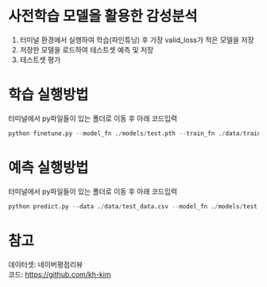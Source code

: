 # 사전학습 모델을 활용한 감성분석
1. 터미널 환경에서 실행하여 학습(파인튜닝) 후 가장 valid_loss가 적은 모델을 저장
2. 저장한 모델을 로드하여 테스트셋 예측 및 저장
3. 테스트셋 평가

# 학습 실행방법
터미널에서 py파일들이 있는 폴더로 이동 후 아래 코드입력
```python
python finetune.py --model_fn ./models/test.pth --train_fn ./data/train_data.csv --gpu_id 0 --batch_size 32 --n_epochs 2 --pretrained_model_name "monologg/koelectra-base-v3-discriminator"
```
# 예측 실행방법
터미널에서 py파일들이 있는 폴더로 이동 후 아래 코드입력
```python
python predict.py --data ./data/test_data.csv --model_fn ./models/test.pth --gpu_id 0 --pred ./data/pred.csv
```

# 참고
데이터셋: 네이버평점리뷰  
코드: https://github.com/kh-kim 
